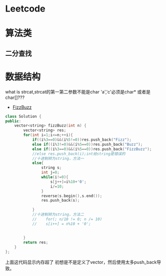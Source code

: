 # Leetcode
# 算法类
## 二分查找

# 数据结构
what is strcat,strcat的第一第二参数不能是char 'a','c'必须是char* 或者是char[]???

- [FizzBuzz](https://leetcode-cn.com/explore/featured/card/top-interview-questions-easy/25/math/60/)
```c++
class Solution {
public:
    vector<string> fizzBuzz(int n) {
        vector<string> res;
        for(int i=1;i<=n;++i){
            if((i%3==0)&&(i%5!=0))res.push_back("Fizz");
            else if((i%3!=0)&&(i%5==0))res.push_back("Buzz");
            else if((i%3==0)&&(i%5==0))res.push_back("FizzBuzz");
            //else res.push_back(i);int给string是错误的
            //十进制转为string，方法一
            else{
                string s;
                int j=0;
                while(i!=0){
                    s[j++]=i%10+'0';
                    i/=10;
                }
                reverse(s.begin(),s.end());
                res.push_back(s);
                
            }
            //十进制转为string，方法二
            //    for(; n/10 != 0; n /= 10)
            //    s[i++] = n%10 + '0';
            
            
        }
        return res;
    }
};
```
上面这代码显示内存超了
初想是不是定义了vector，然后使用太多push_back导致。

